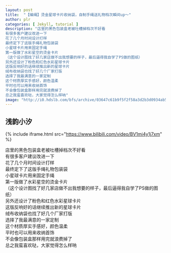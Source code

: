 ```yaml
---
layout: post
title:  "【编绳】烫金星球卡片收纳袋，自制手绳送礼物档次瞬间up～"
author: plr
categories: [ Jekyll, tutorial ]
description: "店里的黑色包装盒老被吐槽掉档次不好看
有很多客户建议改进一下
花了几个月时间设计打样
最终定下了这版手绳礼物包装袋
小星球卡片用来固定手绳
第一版做了水彩星空的烫金卡片
（这个设计图找了好几家店做不出我想要的样子，最后逼得我自学了PS做的图纸）
另外还设计了粉色和红色水彩星球卡片
这版反响好的话继续推出新的星球卡片
绒布收纳袋也找了好几个厂家打版
选择了我最满意的一家定制
这个材质厚实手感好，颜色温柔
平时也可以用来收纳首饰
不会像包装盒那样用完就浪费掉了
总之我蛮喜欢哒，大家觉得怎么样呐"
image: "http://i0.hdslb.com/bfs/archive/03647c61b9f5f2f58a3d2b3d0934ab526dda2b76.jpg"
---
```

## 浅韵小汐

{% include iframe.html src="https://www.bilibili.com/video/BV1mi4y1j7xm" %}

店里的黑色包装盒老被吐槽掉档次不好看<br>有很多客户建议改进一下<br>花了几个月时间设计打样<br>最终定下了这版手绳礼物包装袋<br>小星球卡片用来固定手绳<br>第一版做了水彩星空的烫金卡片<br>（这个设计图找了好几家店做不出我想要的样子，最后逼得我自学了PS做的图纸）<br>另外还设计了粉色和红色水彩星球卡片<br>这版反响好的话继续推出新的星球卡片<br>绒布收纳袋也找了好几个厂家打版<br>选择了我最满意的一家定制<br>这个材质厚实手感好，颜色温柔<br>平时也可以用来收纳首饰<br>不会像包装盒那样用完就浪费掉了<br>总之我蛮喜欢哒，大家觉得怎么样呐

